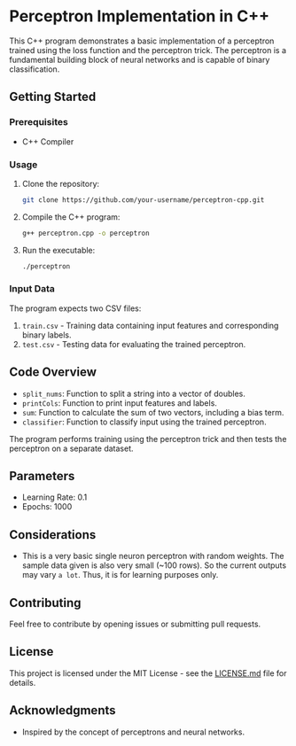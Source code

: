 # Perceptron Implementation in C++

This C++ program demonstrates a basic implementation of a perceptron trained using the loss function and the perceptron trick. The perceptron is a fundamental building block of neural networks and is capable of binary classification.

## Getting Started

### Prerequisites

- C++ Compiler

### Usage

1. Clone the repository:

    ```bash
    git clone https://github.com/your-username/perceptron-cpp.git
    ```

2. Compile the C++ program:

    ```bash
    g++ perceptron.cpp -o perceptron
    ```

3. Run the executable:

    ```bash
    ./perceptron
    ```

### Input Data

The program expects two CSV files:

1. `train.csv` - Training data containing input features and corresponding binary labels.
2. `test.csv` - Testing data for evaluating the trained perceptron.

## Code Overview

- `split_nums`: Function to split a string into a vector of doubles.
- `printCols`: Function to print input features and labels.
- `sum`: Function to calculate the sum of two vectors, including a bias term.
- `classifier`: Function to classify input using the trained perceptron.

The program performs training using the perceptron trick and then tests the perceptron on a separate dataset.

## Parameters

- Learning Rate: 0.1
- Epochs: 1000

## Considerations
- This is a very basic single neuron perceptron with random weights. The sample data given is also very small (~100 rows). So the current outputs may vary `a lot`. Thus, it is for learning purposes only.

## Contributing

Feel free to contribute by opening issues or submitting pull requests.

## License

This project is licensed under the MIT License - see the [LICENSE.md](LICENSE.md) file for details.

## Acknowledgments

- Inspired by the concept of perceptrons and neural networks.
